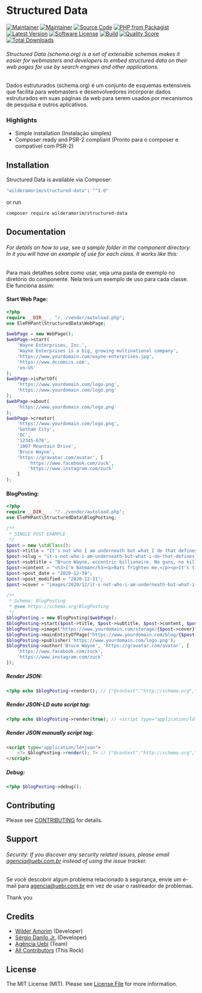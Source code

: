 # Structured Data

[![Maintainer](http://img.shields.io/badge/maintainer-@wilderamorim-blue.svg?style=flat-square)](https://twitter.com/ElePHPant)
[![Maintainer](http://img.shields.io/badge/maintainer-@sergiodanilojr-blue.svg?style=flat-square)](https://twitter.com/sergiodanilojr)
[![Source Code](http://img.shields.io/badge/source-wilderamorim/structured-data-blue.svg?style=flat-square)](https://github.com/wilderamorim/structured-data)
[![PHP from Packagist](https://img.shields.io/packagist/php-v/wilderamorim/structured-data.svg?style=flat-square)](https://packagist.org/packages/wilderamorim/structured-data)
[![Latest Version](https://img.shields.io/github/release/wilderamorim/structured-data.svg?style=flat-square)](https://github.com/wilderamorim/structured-data/releases)
[![Software License](https://img.shields.io/badge/license-MIT-brightgreen.svg?style=flat-square)](LICENSE)
[![Build](https://img.shields.io/scrutinizer/build/g/wilderamorim/structured-data.svg?style=flat-square)](https://scrutinizer-ci.com/g/wilderamorim/structured-data)
[![Quality Score](https://img.shields.io/scrutinizer/g/wilderamorim/structured-data.svg?style=flat-square)](https://scrutinizer-ci.com/g/wilderamorim/structured-data)
[![Total Downloads](https://img.shields.io/packagist/dt/wilderamorim/structured-data.svg?style=flat-square)](https://packagist.org/packages/cwilderamorim/structured-data)

###### Structured Data (schema.org) is a set of extensible schemas makes it easier for webmasters and developers to embed  structured data on their web pages for use by search engines and other applications.

Dados estruturados (schema.org) é um conjunto de esquemas extensíveis que facilita para webmasters e desenvolvedores incorporar dados estruturados em suas páginas da web para serem usados por mecanismos de pesquisa e outros aplicativos.

### Highlights

- Simple installation (Instalação simples)
- Composer ready and PSR-2 compliant (Pronto para o composer e compatível com PSR-2)

## Installation

Structured Data is available via Composer:

```bash
"wilderamorim/structured-data": "^1.0"
```

or run

```bash
composer require wilderamorim/structured-data
```

## Documentation

###### For details on how to use, see a sample folder in the component directory. In it you will have an example of use for each class. It works like this:

Para mais detalhes sobre como usar, veja uma pasta de exemplo no diretório do componente. Nela terá um exemplo de uso para cada classe. Ele funciona assim:

#### Start Web Page:

```php
<?php
require __DIR__ . "/../vendor/autoload.php";
use ElePHPant\StructuredData\WebPage;

$webPage = new WebPage();
$webPage->start(
    'Wayne Enterprises, Inc.',
    'Wayne Enterprises is a big, growing multinational company',
    'https://www.yourdomain.com/wayne-enterprises.jpg',
    'https://www.dccomics.com',
    'en-US'
);
$webPage->isPartOf(
    'https://www.yourdomain.com/logo.png',
    'https://www.yourdomain.com/logo.png'
);
$webPage->about(
    'https://www.yourdomain.com/logo.png'
);
$webPage->creator(
    'https://www.yourdomain.com/logo.png',
    'Gotham City',
    'DC',
    '12345-678',
    '1007 Mountain Drive',
    'Bruce Wayne',
    'https://gravatar.com/avatar', [
        'https://www.facebook.com/zuck',
        'https://www.instagram.com/zuck'
    ]
);
```

#### BlogPosting:

```php
<?php
require __DIR__ . "/../vendor/autoload.php";
use ElePHPant\StructuredData\BlogPosting;

/**
 * SINGLE POST EXAMPLE
 */
$post = new \stdClass();
$post->title = "It's not who I am underneath but what I do that defines me.";
$post->slug = "it-s-not-who-i-am-underneath-but-what-i-do-that-defines-me";
$post->subtitle = "Bruce Wayne, eccentric billionaire. No guns, no killing. Swear to me! I'm Batman";
$post->content = "<h3>I'm Batman</h3><p>Bats frighten me.</p><p>It's time my enemies shared my dread.</p>";
$post->post_date = "2020-12-30";
$post->post_modified = "2020-12-31";
$post->cover = "images/2020/12/it-s-not-who-i-am-underneath-but-what-i-do-that-defines-me.jpg";

/**
 * Schema: BlogPosting
 * @see https://schema.org/BlogPosting
 */
$blogPosting = new BlogPosting($webPage);
$blogPosting->start($post->title, $post->subtitle, $post->content, $post->post_date, $post->post_modified);
$blogPosting->image("https://www.yourdomain.com/storage/{$post->cover}");
$blogPosting->mainEntityOfPage("https://www.yourdomain.com/blog/{$post->slug}");
$blogPosting->publisher('https://www.yourdomain.com/logo.png');
$blogPosting->author('Bruce Wayne', 'https://gravatar.com/avatar', [
    'https://www.facebook.com/zuck',
    'https://www.instagram.com/zuck'
]);
```

##### Render JSON:

```php
<?php echo $blogPosting->render(); // {"@context":"http://schema.org","@type": ...
```

##### Render JSON-LD auto script tag:

```php
<?php echo $blogPosting->render(true); // <script type="application/ld+json">{"@context":"http://schema.org","@type": ... </script>
```

##### Render JSON manually script tag:

```html
<script type="application/ld+json">
    <?= $blogPosting->render(); ?> // {"@context":"http://schema.org","@type": ...
</script>
```

##### Debug:

```php
<?php $blogPosting->debug();
```

## Contributing

Please see [CONTRIBUTING](https://github.com/wilderamorim/structured-data/blob/master/CONTRIBUTING.md) for details.

## Support

###### Security: If you discover any security related issues, please email agencia@uebi.com.br instead of using the issue tracker.

Se você descobrir algum problema relacionado à segurança, envie um e-mail para agencia@uebi.com.br em vez de usar o rastreador de problemas.

Thank you

## Credits

- [Wilder Amorim](https://github.com/wilderamorim) (Developer)
- [Sérgio Danilo Jr.](https://github.com/sergiodanilojr) (Developer)
- [Agência Uebi](https://www.uebi.com.br) (Team)
- [All Contributors](https://github.com/wilderamorim/structured-data/contributors) (This Rock)

## License

The MIT License (MIT). Please see [License File](https://github.com/wilderamorim/structured-data/blob/master/LICENSE) for more information.